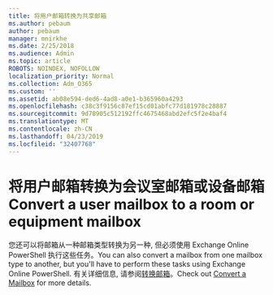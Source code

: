 ```yaml
---
title: 将用户邮箱转换为共享邮箱
ms.author: pebaum
author: pebaum
manager: mnirkhe
ms.date: 2/25/2018
ms.audience: Admin
ms.topic: article
ROBOTS: NOINDEX, NOFOLLOW
localization_priority: Normal
ms.collection: Adm_O365
ms.custom: ''
ms.assetid: ab08e594-ded6-4ad8-a0e1-b365960a4293
ms.openlocfilehash: c38c3f9156c87ef15cd01abfc77d181978c28887
ms.sourcegitcommit: 9d78905c512192ffc4675468abd2efc5f2e4baf4
ms.translationtype: MT
ms.contentlocale: zh-CN
ms.lasthandoff: 04/23/2019
ms.locfileid: "32407768"
---
```

# <a name="convert-a-user-mailbox-to-a-room-or-equipment-mailbox"></a><span data-ttu-id="ed2ff-102">将用户邮箱转换为会议室邮箱或设备邮箱</span><span class="sxs-lookup"><span data-stu-id="ed2ff-102">Convert a user mailbox to a room or equipment mailbox</span></span>

<span data-ttu-id="ed2ff-103">您还可以将邮箱从一种邮箱类型转换为另一种, 但必须使用 Exchange Online PowerShell 执行这些任务。</span><span class="sxs-lookup"><span data-stu-id="ed2ff-103">You can also convert a mailbox from one mailbox type to another, but you'll have to perform these tasks using Exchange Online PowerShell.</span></span> <span data-ttu-id="ed2ff-104">有关详细信息, 请参阅[转换邮箱](https://go.microsoft.com/fwlink/p/?LinkId=832875)。</span><span class="sxs-lookup"><span data-stu-id="ed2ff-104">Check out [Convert a Mailbox](https://go.microsoft.com/fwlink/p/?LinkId=832875) for more details.</span></span> 
  


